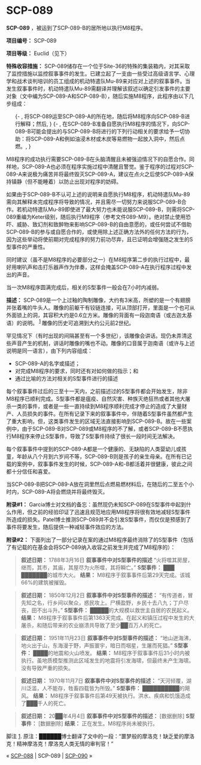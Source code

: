 # SCP-089
                        




**SCP-089** ，被运到了SCP-089-B的居所地以执行M8程序。



**项目编号：** SCP-089

**项目等级：** Euclid（见下）

**特殊收容措施：** SCP-089储存在一个位于Site-36的特殊的集装箱内，对其采取了监控措施以监控叙事事件的发生。已建立起了一支由一些受过高级语言学、心理学和战术谈判培训的员工组成的机动特遣队Mu-89来对应对上述的叙事事件。当发生叙事事件时，机动特遣队Mu-89需翻译并理解该叙述以确定引发事件的主要对象（文中编为SCP-089-A和SCP-089-B），随后实施M8程序，此程序由以下几步组成：

<ol>{- , &#23558;SCP-089&#36816;&#33267;SCP-089-A&#30340;&#25152;&#22312;&#22320;&#65292;&#38543;&#21518;&#23558;M8&#31243;&#24207;&#21521;SCP-089-B&#36827;&#34892;&#35299;&#37322;&#65307;&#28982;&#21518;, }
{- , &#22312;SCP-089-B&#20934;&#22791;&#33258;&#24895;&#25191;&#34892;M8&#31243;&#24207;&#30340;&#24773;&#20917;&#19979;&#65292;&#21521;SCP-089-B&#21487;&#33021;&#20250;&#25552;&#20986;&#30340;&#19982;SCP-089-B&#23558;&#36827;&#34892;&#30340;&#19979;&#21015;&#34892;&#21160;&#30456;&#20851;&#30340;&#35201;&#27714;&#32473;&#20104;&#19968;&#20999;&#21327;&#21161;&#65306;&#23558;SCP-089-A&#21644;&#20363;&#22914;&#27833;&#28024;&#26408;&#26448;&#25110;&#26408;&#28845;&#31561;&#26131;&#29123;&#29289;&#19968;&#36215;&#25918;&#20837;&#27934;&#20013;&#65292;&#28982;&#21518;&#28857;&#29123;&#12290;, }
</ol>
M8程序的成功执行需要SCP-089-B在头脑清醒且未被强迫情况下的自愿合作。同样地，SCP-089-A也必须在程序实施过程中清醒且警觉。鉴于程序的过程对SCP-089-A来说极为痛苦并将最终毁灭SCP-089-A，建议在点火之后使SCP-089-A保持镇静（但不能睡着）以防止出现对程序的妨碍。

如果由于SCP-089-B不认可上述的说明来自愿执行M8程序，机动特遣队Mu-89需向其解释未完成程序将导致的情况，并且需尽一切努力来说服SCP-089-B合作。若机动特遣队Mu-89即使进了最大努力也未能说服SCP-089-B，则需将SCP-089重编为Keter级别，随后执行M9程序（参考文件089-M9）。绝对禁止使用恐吓、威胁、致幻剂和致醉物来影响SCP-089-B的自由意愿的，或任何尝试不借助SCP-089-B的参与或自愿合作的，或使用除上述正确方法外的任何方法的行为，因为这些举动将使前期对完成程序的努力前功尽弃，且已证明会增强随之发生的S型事件的严重性。

同时建议（虽不是M8程序的必要部分之一）在M8程序第二步的执行过程中，最好用喇叭声和击打乐器声作为伴奏，这样会掩盖SCP-089-A在执行程序过程中发出的声音。

当一次M8程序圆满完成后，相关的S型事件一般会在7小时内减弱。

**描述：** SCP-089是一个上过釉的陶制雕像，大约有3米高，所塑的是一个有翅膀并张着嘴的牛头人。雕像的前躯干有铰链连接，可从顶部打开，里面是一个也可从外面锁上的洞，其容积大约是0.6立方米。雕像的背面有一段迦南语（或古迦太基语）的说明。<sup class='footnoteref'>
 <a shape='rect' class='footnoteref' id='footnoteref-1' href='javascript:;' onclick='WIKIDOT.page.utils.scrollToReference(&apos;footnote-1&apos;)'>1</a>
</sup>雕像的历史可追溯到大约公元前2世纪。

罕见情况下（有时出现的间隔甚至有一个多世纪），该雕像会讲话。现仍未弄清这些声音产生的机制，讲话时雕像的嘴也不动。雕像的口音属于迦南语（或许与上述说明是同一语言），由下列内容组成：

- SCP-089-A的名字或描述；
- 对完成M8程序的要求，同时还有对如何做的指示；和
- 通过比喻的方法对相关的S型事件进行的描述

每个叙事事件过后的三至十一天内，之前描述过的S型事件都会开始发生，除非M8程序已顺利完成。S型事件都是瘟疫、自然灾害、种族灭绝狂热或者其他大屠杀一类的事件，或者是一些一直持续到M8程序顺利完成才停止的造成了大量财产、人员损失的事件。在所有记录下来的叙事事件中，伴随着S型事件虽然都产生了重大影响，但，这类事件发生的区域无法直接影响到SCP-089-B。故在一些案例中，由于SCP-089-B对SCP-089或M8程序的不了解，或者SCP-089-B不愿执行M8程序来停止S型事件，导致了S型事件持续了很长一段时间无法解决。

每个叙事事件中提到的SCP-089-A都是一个健康的、无缺陷的人类婴幼儿或孩童，年龄从八个月到六岁间不等，SCP-089-B则是孩子的亲生母亲。在所有已记载的案例中，叙事事件发生的时候，SCP-089-A和-B都活着并很健康，彼此之间都十分信任和喜爱。

当SCP-089-B把SCP-089-A放在洞里然后点燃易燃材料后，在随后的二至五个小时内，SCP-089-A将会燃烧并将最终毁灭。

**附录#1：** 
Garcia博士对文档的备忘：虽然现仍未知SCP-089在S型事件中起到什么作用，但之前的经验印证了迅速且规范地应用M8程序将很有效地减轻S型事件所造成的损失。Patel博士推测SCP-089并不会引发S型事件，而仅仅是预感到了事件将要发生，随后提供一种减轻事件效应的方法。

**附录#2：** 
下面列出了一部分记录在案的通过M8程序最终消除了的S型事件（包括了有记载的在基金会将SCP-089纳入收容之前发生并完成了M8程序的）：


> **叙述日期：** 1788年3月16日
**叙事事件中对S型事件的描述** “火将噬其房屋，继而，其市，其庙，其屋尽为火所噬，其将瞬亡。”
**S型事件：** ███ ███████的城市大火。
**结果：** M8程序于叙事事件后第29天完成。该城66%的建筑被摧毁。
> 


> **叙述日期：** 1850年12月2日
**叙事事件中对S型事件的描述：** “有传道者，冒先知之名，行乡间以聚众，惑民攻上。尸横盈野，乡民十去八九；丁户尽丧，田不出斗升。”
**S型事件：** █████的大规模以救世主自居的农民起义。
**结果：** M8程序于叙事事件后第1363天完成。在起义和镇压过程中发生的大屠杀，和随后带来的农业崩溃共导致了至少██百万人的死亡。
> 


> **叙述日期：** 1951年11月23日
**叙事事件中对S型事件的描述：** “地山迸海沸，地火出于山，东海漫于野，声振寰宇，暗日而咽星，生屠而死猖。”
**S型事件：** ████的地震和火山喷发。
**结果：** M8程序于叙事事件后31小时内被执行。虽地质模型推测此区域发生的地震将引发海啸，但最终未产生海啸。没有导致严重的损失。
> 


> **叙述日期：** 1970年11月7日
**叙事事件中对S型事件的描述：** “天河倾覆，湖川泛滥，人不能存，牲畜四载皆为所毁。”
**S型事件：** ██████████的飓风。
**结果：** M8程序于叙事事件后第49天被执行。洪水、疾病和饥饿造成了███千人的死亡。
> 


> **叙述日期：** 20██年4月4日
**叙事事件中对S型事件的描述：** [数据删除]
**S型事件：** [数据删除]
**结果：** 正在发生。M8程序尚未被执行。
> 


脚注
<a shape='rect' href='javascript:;' onclick='WIKIDOT.page.utils.scrollToReference(&apos;footnoteref-1&apos;)'>1</a>. 原注：██████博士翻译了文中的一段：“噩梦般的摩洛克！缺乏爱的摩洛克！精神摩洛克！摩洛克人类无情的审判官！”



« [SCP-088](/scp-088) | SCP-089 | [SCP-090](/scp-090) »





                    
